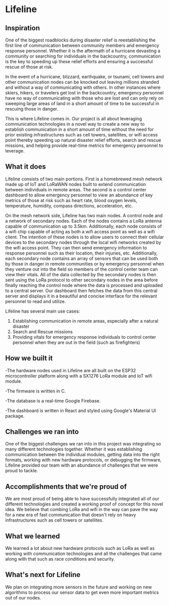 # Lifeline

## Inspiration
One of the biggest roadblocks during disaster relief is reestablishing the first line of communication between community members and emergency response personnel. Whether it is the aftermath of a hurricane devasting a community or searching for individuals in the backcountry, communication is the key to speeding up these relief efforts and ensuring a successful rescue of those at risk. 

In the event of a hurricane, blizzard, earthquake, or tsunami, cell towers and other communication nodes can be knocked out leaving millions stranded and without a way of communicating with others. In other instances where skiers, hikers, or travelers get lost in the backcountry, emergency personnel have no way of communicating with those who are lost and can only rely on sweeping large areas of land in a short amount of time to be successful in rescuing those in danger. 

This is where Lifeline comes in. Our project is all about leveraging communication technologies in a novel way to create a new way to establish communication in a short amount of time without the need for prior existing infrastructures such as cell towers, satellites, or wifi access point thereby speeding up natural disaster relief efforts, search and rescue missions, and helping provide real-time metrics for emergency personnel to leverage.

## What it does
Lifeline consists of two main portions. First is a homebrewed mesh network made up of IoT and LoRaWAN nodes built to extend communication between individuals in remote areas. The second is a control center dashboard to allow emergency personnel to view an abundance of key metrics of those at risk such as heart rate, blood oxygen levels, temperature, humidity, compass directions, acceleration, etc. 

On the mesh network side, Lifeline has two main nodes. A control node and a network of secondary nodes. Each of the nodes contains a LoRa antenna capable of communication up to 3.5km. Additionally, each node consists of a wifi chip capable of acting as both a wifi access point as well as a wifi client. The intention of these nodes is to allow users to connect their cellular devices to the secondary nodes through the local wifi networks created by the wifi access point. They can then send emergency information to response personnel such as their location, their injuries, etc. Additionally, each secondary node contains an array of sensors that can be used both by those in danger in remote communities or by emergency personnel when they venture out into the field so members of the control center team can view their vitals. All of the data collected by the secondary nodes is then sent using the LoRa protocol to other secondary nodes in the area before finally reaching the control node where the data is processed and uploaded to a central server. Our dashboard then fetches the data from this central server and displays it in a beautiful and concise interface for the relevant personnel to read and utilize.

Lifeline has several main use cases: 

1. Establishing communication in remote areas, especially after a natural disaster
2. Search and Rescue missions
3. Providing vitals for emergency response individuals to control center personnel when they are out in the field (such as firefighters)

## How we built it
-The hardware nodes used in Lifeline are all built on the ESP32 microcontroller platform along with a SX1276 LoRa module and IoT wifi module. 

-The firmware is written in C.

-The database is a real-time Google Firebase.

-The dashboard is written in React and styled using Google's Material UI package.

## Challenges we ran into
One of the biggest challenges we ran into in this project was integrating so many different technologies together. Whether it was establishing communication between the individual modules, getting data into the right formats, working with new hardware protocols, or debugging the firmware, Lifeline provided our team with an abundance of challenges that we were proud to tackle.

## Accomplishments that we're proud of
We are most proud of being able to have successfully integrated all of our different technologies and created a working proof of concept for this novel idea. We believe that combing LoRa and wifi in the way can pave the way for a new era of fast communication that doesn't rely on heavy infrastructures such as cell towers or satellites.

## What we learned
We learned a lot about new hardware protocols such as LoRa as well as working with communication technologies and all the challenges that came along with that such as race conditions and security.

## What's next for Lifeline
We plan on integrating more sensors in the future and working on new algorithms to process our sensor data to get even more important metrics out of our nodes.
